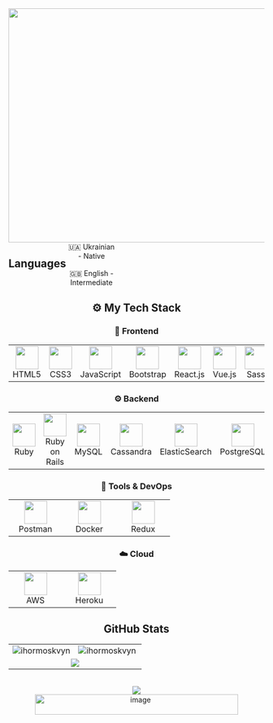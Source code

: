 <div align="center">

  <img width="1700" height="460" alt="github-header-banner" src="https://github.com/user-attachments/assets/926115d9-678b-4c09-b438-6757a5fce295" />

  <div style="display: flex; align-items: flex-start; align: center">
  <h2>Languages</h2>
    
  <table  align="center">
    <tr>
          🇺🇦 Ukrainian - Native
    </tr>
     <br><br>
    <tr>
          🇬🇧 English - Intermediate
    </tr>
  </table>
  </div>
  
  <div align="center">

  <h2>⚙️ My Tech Stack</h2>

  <h3>🧱 Frontend</h3>
  <table align="center">
    <tr>
      <td align="center" width="90"><img src="https://profilinator.rishav.dev/skills-assets/html5-original-wordmark.svg" width="45" height="45"/><br>HTML5</td>
      <td align="center" width="90"><img src="https://profilinator.rishav.dev/skills-assets/css3-original-wordmark.svg" width="45" height="45"/><br>CSS3</td>
      <td align="center" width="90"><img src="https://profilinator.rishav.dev/skills-assets/javascript-original.svg" width="45" height="45"/><br>JavaScript</td>
      <td align="center" width="90"><img src="https://profilinator.rishav.dev/skills-assets/bootstrap-plain.svg" width="45" height="45"/><br>Bootstrap</td>
      <td align="center" width="90"><img src="https://profilinator.rishav.dev/skills-assets/react-original-wordmark.svg" width="45" height="45"/><br>React.js</td>
      <td align="center" width="90"><img src="https://profilinator.rishav.dev/skills-assets/vuejs-original-wordmark.svg" width="45" height="45"/><br>Vue.js</td>
      <td align="center" width="90"><img src="https://profilinator.rishav.dev/skills-assets/sass-original.svg" width="45" height="45"/><br>Sass</td>
    </tr>
  </table>

  <h3>⚙️ Backend</h3>
  <table>
    <tr>
      <td align="center" width="90"><img src="https://profilinator.rishav.dev/skills-assets/ruby-original-wordmark.svg" width="45" height="45"/><br>Ruby</td>
      <td align="center" width="90"><img src="https://profilinator.rishav.dev/skills-assets/rails-original-wordmark.svg" width="45" height="45"/><br>Ruby on Rails</td>
      <td align="center" width="90"><img src="https://profilinator.rishav.dev/skills-assets/mysql-original-wordmark.svg" width="45" height="45"/><br>MySQL</td>
      <td align="center" width="90"><img src="https://profilinator.rishav.dev/skills-assets/apache_cassandra-icon.svg" width="45" height="45"/><br>Cassandra</td>
      <td align="center" width="90"><img src="https://profilinator.rishav.dev/skills-assets/elasticsearch.png" width="45" height="45"/><br>ElasticSearch</td>
      <td align="center" width="90"><img src="https://profilinator.rishav.dev/skills-assets/postgresql-original-wordmark.svg" width="45" height="45"/><br>PostgreSQL</td>
      <td align="center" width="90"><img src="https://profilinator.rishav.dev/skills-assets/mongodb-original-wordmark.svg" width="45" height="45"/><br>MongoDB</td>
      <td align="center" width="90"><img src="https://profilinator.rishav.dev/skills-assets/kibana.png" width="45" height="45"/><br>Kibana</td>
      <td align="center" width="90"><img src="https://profilinator.rishav.dev/skills-assets/graphql.png" width="45" height="45"/><br>GraphQL</td>
    </tr>
  </table>
  
  <h3>🧰 Tools & DevOps</h3>
  <table>
    <tr>
      <td align="center" width="90"><img src="https://skillicons.dev/icons?i=postman" width="45" height="45"/><br>Postman</td>
      <td align="center" width="90"><img src="https://skillicons.dev/icons?i=docker" width="45" height="45"/><br>Docker</td>
      <td align="center" width="90"><img src="https://skillicons.dev/icons?i=redux" width="45" height="45"/><br>Redux</td>
    </tr>
  </table>

  <h3>☁️ Cloud</h3>
  <table>
    <tr>
      <td align="center" width="90"><img src="https://skillicons.dev/icons?i=aws" width="45" height="45"/><br>AWS</td>
      <td align="center" width="90"><img src="https://skillicons.dev/icons?i=heroku" width="45" height="45"/><br>Heroku</td>
    </tr>
  </table>
</div>

  <table align="center">
    <h2>GitHub Stats</h2>
    <tr>
      <td><img align="center" src="https://github-readme-stats.vercel.app/api?username=ihormoskvyn&show_icons=true&hide_border=true&locale=en" alt="ihormoskvyn" /></td>
      <td><img align="left" src="https://github-readme-stats.vercel.app/api/top-langs?username=ihormoskvyn&show_icons=true&hide_border=true&locale=en&layout=compact" alt="ihormoskvyn" /></td>
    </tr>
    <tr>
      <td colspan="2" align="center">
        <a href="https://git.io/streak-stats"><img src="https://streak-stats.demolab.com?user=IhorMoskvyn&hide_border=true&card_width=800&background=f6f8fa">
      </td>
    </tr>
  </table>

  <br>

  <a href="https://u8views.com/github/IhorMoskvyn">
    <img src="https://u8views.com/api/v1/github/profiles/26010271/views/day-week-month-total-count.svg">
  </a>

  <br>

  <a href="https://www.codewars.com/users/DenisRem/badges/large">
    <img width="400" height="40" alt="image" src="https://github.com/user-attachments/assets/f3ac925d-d7ac-4aed-8e86-d546f9b8404a"/>
  </a>

</div>
  

<!--
**IhorMoskvyn/IhorMoskvyn** is a ✨ _special_ ✨ repository because its `README.md` (this file) appears on your GitHub profile.

Here are some ideas to get you started:

- 🔭 I’m currently working on ...
- 🌱 I’m currently learning ...
- 👯 I’m looking to collaborate on ...
- 🤔 I’m looking for help with ...
- 💬 Ask me about ...
- 📫 How to reach me: ...
- 😄 Pronouns: ...
- ⚡ Fun fact: ...
-->
